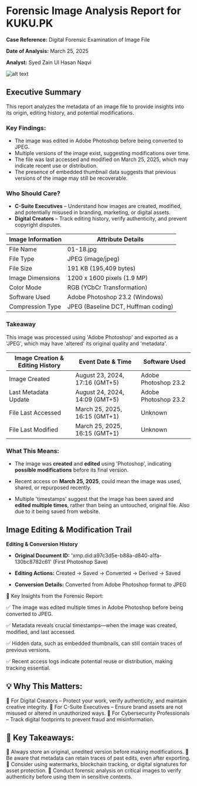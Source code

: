 # Forensic Image Analysis Report for KUKU.PK

**Case Reference:** Digital Forensic Examination of Image File

**Date of Analysis:** March 25, 2025

**Analyst:** Syed Zain Ul Hasan Naqvi

![alt text](https://kuku.pk/shop/co-ords/muse-green-linen-co-ord/#&gid=1&pid=3/200/200)

## Executive Summary
This report analyzes the metadata of an image file to provide insights into its origin, editing 
history, and potential modifications.

### Key Findings:
- The image was edited in Adobe Photoshop before being converted to JPEG.
- Multiple versions of the image exist, suggesting modifications over time.
- The file was last accessed and modified on March 25, 2025, which may indicate recent 
use or distribution.
- The presence of embedded thumbnail data suggests that previous versions of the 
image may still be recoverable.

### Who Should Care?
- **C-Suite Executives** – Understand how images are created, modified, and potentially 
misused in branding, marketing, or digital assets.
- **Digital Creators** – Track editing history, verify authenticity, and prevent copyright 
disputes.

| Image Information | Attribute Details |
| --- | --- |
| File Name | 01-18.jpg |
| File Type | JPEG (image/jpeg) |
| File Size | 191 KB (195,409 bytes) |
| Image Dimensions | 1200 x 1600 pixels (1.9 MP) |
| Color Mode | RGB (YCbCr Transformation) |
| Software Used | Adobe Photoshop 23.2 (Windows) |
| Compression Type | JPEG (Baseline DCT, Huffman coding) |

### Takeaway
This image was processed using 'Adobe Photoshop' and exported as a 'JPEG', which 
may have 'altered' its original quality and 'metadata'.

| Image Creation & Editing History | Event Date & Time | Software Used |
| --- | --- | --- |
| Image Created | August 23, 2024, 17:16 (GMT+5) | Adobe Photoshop 23.2 |
| Last Metadata Update | August 24, 2024, 14:09 (GMT+5) | Adobe Photoshop 23.2 |
| File Last Accessed | March 25, 2025, 16:15 (GMT+1) | Unknown |
| File Last Modified | March 25, 2025, 16:15 (GMT+1) | Unknown |

### What This Means:

- The image was **created** and **edited** using 'Photoshop', indicating **possible modifications** before its final version.

- Recent access on **March 25, 2025**, could mean the image was used, shared, or repurposed recently.

- Multiple 'timestamps' suggest that the image has been saved and **edited multiple times**, rather than being an untouched, original file. Also due to it being saved from website.

## Image Editing & Modification Trail

**Editing & Conversion History**

- **Original Document ID:** 'xmp.did:a97c3d5e-b88a-d840-a1fa-130bc8782c61' (First Photoshop Save)

- **Editing Actions:** Created → Saved → Converted → Derived → Saved

- **Conversion Details:** Converted from Adobe Photoshop format to JPEG



📌 Key Insights from the Forensic Report:

✅ The image was edited multiple times in Adobe Photoshop before being converted to JPEG.

✅ Metadata reveals crucial timestamps—when the image was created, modified, and last accessed.

✅ Hidden data, such as embedded thumbnails, can still contain traces of previous versions.

✅ Recent access logs indicate potential reuse or distribution, making tracking essential.

## 💡 Why This Matters:
🔹 For Digital Creators – Protect your work, verify authenticity, and maintain creative integrity.
🔹 For C-Suite Executives – Ensure brand assets are not misused or altered in unauthorized ways.
🔹 For Cybersecurity Professionals – Track digital footprints to prevent fraud and misinformation.

## 🚀 Key Takeaways:
🔹 Always store an original, unedited version before making modifications.
🔹 Be aware that metadata can retain traces of past edits, even after exporting.
🔹 Consider using watermarks, blockchain tracking, or digital signatures for asset protection.
🔹 Conduct forensic analysis on critical images to verify authenticity before using them in sensitive contexts.
